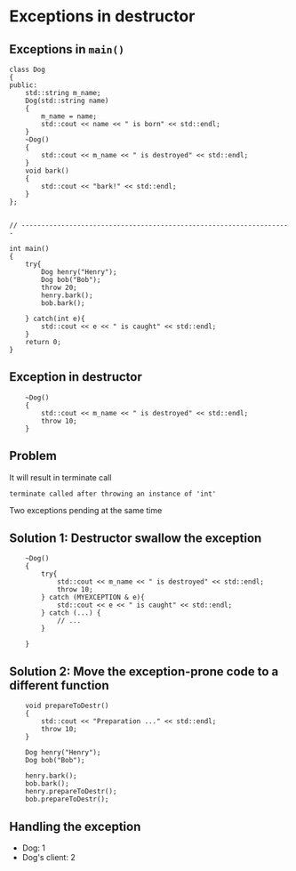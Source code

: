 # Exceptions in destructor

## Exceptions in `main()`

```
class Dog
{
public:
	std::string m_name;
	Dog(std::string name)
	{
		m_name = name;
		std::cout << name << " is born" << std::endl;
	}
	~Dog()
	{
		std::cout << m_name << " is destroyed" << std::endl;
	}
	void bark()
	{
		std::cout << "bark!" << std::endl;
	}
};


// --------------------------------------------------------------------

int main()
{
	try{
		Dog henry("Henry");
		Dog bob("Bob");
		throw 20;
		henry.bark();
		bob.bark();

	} catch(int e){
		std::cout << e << " is caught" << std::endl;
	}
	return 0;
}
```

## Exception in destructor

```
	~Dog()
	{
		std::cout << m_name << " is destroyed" << std::endl;
		throw 10;
	}
```

## Problem

It will result in terminate call

`terminate called after throwing an instance of 'int'`

Two exceptions pending at the same time

## Solution 1: Destructor swallow the exception

```
	~Dog()
	{
		try{
			std::cout << m_name << " is destroyed" << std::endl;
			throw 10;
		} catch (MYEXCEPTION & e){
			std::cout << e << " is caught" << std::endl;
		} catch (...) {
			// ...
		}

	}
```

## Solution 2: Move the exception-prone code to a different function

```
	void prepareToDestr()
	{
		std::cout << "Preparation ..." << std::endl;
		throw 10;
	}
```

```
	Dog henry("Henry");
	Dog bob("Bob");
	
	henry.bark();
	bob.bark();
	henry.prepareToDestr();
	bob.prepareToDestr();
```

## Handling the exception

 - Dog: 1
 - Dog's client: 2
